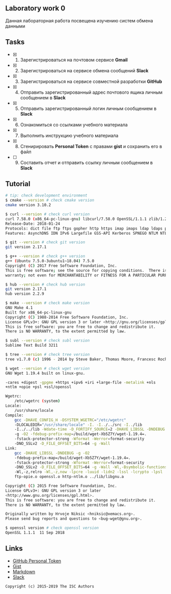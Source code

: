 ## Laboratory work 0

Данная лабораторная работа посвещена изучению систем обмена данными

## Tasks

- [x] 1. Зарегистрироваться на почтовом сервисе **Gmail**
- [x] 2. Зарегистрироваться на сервисе обмена сообщений **Slack**
- [x] 3. Зарегистрироваться на сервисе совместной разработки **GitHub**
- [x] 4. Отправить зарегистрированный адрес почтового ящика личным сообщением в **Slack**
- [x] 5. Отправить зарегистрированный логин личным сообщением в **Slack**
- [x] 6. Ознакомиться со ссылками учебного материала
- [x] 7. Выполнить инструкцию учебного материала
- [x] 8. Сгенирировать **Personal Token** с правами **gist** и сохранить его в файл
- [ ] 9. Составить отчет и отправить ссылку личным сообщением в **Slack**

## Tutorial

```sh
# tip: check development environment
$ cmake --version # check cmake version 
cmake version 3.10.2

$ curl --version # check curl version
curl 7.58.0 (x86_64-pc-linux-gnu) libcurl/7.58.0 OpenSSL/1.1.1 zlib/1.2.11 libidn2/2.0.4 libpsl/0.19.1 (+libidn2/2.0.4) nghttp2/1.30.0 librtmp/2.3
Release-Date: 2018-01-24
Protocols: dict file ftp ftps gopher http https imap imaps ldap ldaps pop3 pop3s rtmp rtsp smb smbs smtp smtps telnet tftp
Features: AsynchDNS IDN IPv6 Largefile GSS-API Kerberos SPNEGO NTLM NTLM_WB SSL libz TLS-SRP HTTP2 UnixSockets HTTPS-proxy PSL

$ git --version # check git version
git version 2.17.1

$ g++ --version # check g++ version
g++ (Ubuntu 7.5.0-3ubuntu1~18.04) 7.5.0
Copyright (C) 2017 Free Software Foundation, Inc.
This is free software; see the source for copying conditions.  There is NO
warranty; not even for MERCHANTABILITY or FITNESS FOR A PARTICULAR PURPOSE.

$ hub --version # check hub version
git version 2.17.1
hub version 2.2.9

$ make --version # check make version
GNU Make 4.1
Built for x86_64-pc-linux-gnu
Copyright (C) 1988-2014 Free Software Foundation, Inc.
License GPLv3+: GNU GPL version 3 or later <http://gnu.org/licenses/gpl.html>
This is free software: you are free to change and redistribute it.
There is NO WARRANTY, to the extent permitted by law.

$ subl --version # check subl version
Sublime Text Build 3211

$ tree --version # check tree version
tree v1.7.0 (c) 1996 - 2014 by Steve Baker, Thomas Moore, Francesc Rocher, Florian Sesser, Kyosuke Tokoro

$ wget --version # check wget version
GNU Wget 1.19.4 built on linux-gnu.

-cares +digest -gpgme +https +ipv6 +iri +large-file -metalink +nls
+ntlm +opie +psl +ssl/openssl

Wgetrc:
    /etc/wgetrc (system)
Locale:
    /usr/share/locale
Compile:
    gcc -DHAVE_CONFIG_H -DSYSTEM_WGETRC="/etc/wgetrc"
    -DLOCALEDIR="/usr/share/locale" -I. -I../../src -I../lib
    -I../../lib -Wdate-time -D_FORTIFY_SOURCE=2 -DHAVE_LIBSSL -DNDEBUG
    -g -O2 -fdebug-prefix-map=/build/wget-Xb5Z7Y/wget-1.19.4=.
    -fstack-protector-strong -Wformat -Werror=format-security
    -DNO_SSLv2 -D_FILE_OFFSET_BITS=64 -g -Wall
Link:
    gcc -DHAVE_LIBSSL -DNDEBUG -g -O2
    -fdebug-prefix-map=/build/wget-Xb5Z7Y/wget-1.19.4=.
    -fstack-protector-strong -Wformat -Werror=format-security
    -DNO_SSLv2 -D_FILE_OFFSET_BITS=64 -g -Wall -Wl,-Bsymbolic-functions
    -Wl,-z,relro -Wl,-z,now -lpcre -luuid -lidn2 -lssl -lcrypto -lpsl
    ftp-opie.o openssl.o http-ntlm.o ../lib/libgnu.a

Copyright (C) 2015 Free Software Foundation, Inc.
License GPLv3+: GNU GPL version 3 or later
<http://www.gnu.org/licenses/gpl.html>.
This is free software: you are free to change and redistribute it.
There is NO WARRANTY, to the extent permitted by law.

Originally written by Hrvoje Niksic <hniksic@xemacs.org>.
Please send bug reports and questions to <bug-wget@gnu.org>.

$ openssl version # check openssl version
OpenSSL 1.1.1  11 Sep 2018

```

## Links

- [GitHub Personal Token](https://github.com/settings/tokens/new)
- [Gist](https://gist.github.com)
- [Markdown](https://guides.github.com/features/mastering-markdown/)
- [Slack](https://slack.com)

```
Copyright (c) 2015-2019 The ISC Authors
```
